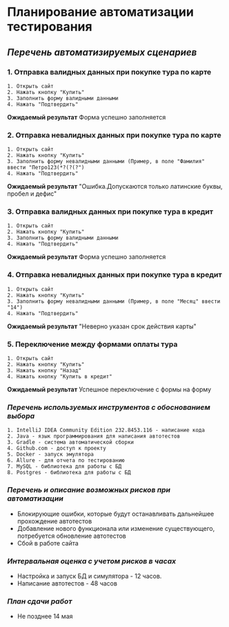 # **Планирование автоматизации тестирования**

## _Перечень автоматизируемых сценариев_

### 1. Отправка валидных данных при покупке тура по карте

    1. Открыть сайт
    2. Нажать кнопку "Купить"
    3. Заполнить форму валидными данными
    4. Нажать "Подтвердить"

**Ожидаемый результат** Форма успешно заполняется

### 2. Отправка невалидных данных при покупке тура по карте

    1. Открыть сайт
    2. Нажать кнопку "Купить"
    3. Заполнить форму невалидными данными (Пример, в поле "Фамилия" ввести "Петро123(*?(?(?")
    4. Нажать "Подтвердить"

**Ожидаемый результат** "Ошибка.Допускаются только латинские буквы, пробел и дефис"

### 3. Отправка валидных данных при покупке тура в кредит

    1. Открыть сайт
    2. Нажать кнопку "Купить"
    3. Заполнить форму валидными данными
    4. Нажать "Подтвердить"

**Ожидаемый результат** Форма успешно заполняется

### 4. Отправка невалидных данных при покупке тура в кредит

    1. Открыть сайт
    2. Нажать кнопку "Купить"
    3. Заполнить форму невалидными данными (Пример, в поле "Месяц" ввести "14")
    4. Нажать "Подтвердить"

**Ожидаемый результат** "Неверно указан срок действия карты"

### 5. Переключение между формами оплаты тура

    1. Открыть сайт
    2. Нажать кнопку "Купить"
    3. Нажать кнопку "Назад"
    4. Нажать кнопку "Купить в кредит"

**Ожидаемый результат** Успешное переключение с формы на форму

### _Перечень используемых инструментов с обоснованием выбора_

    1. IntelliJ IDEA Community Edition 232.8453.116 - написание кода
    2. Java - язык программирования для написания автотестов
    3. Gradle - система автоматической сборки
    4. Github.com - доступ к проекту
    5. Docker - запуск эмулятора
    6. Allure - для отчета по тестированию
    7. MySQL - библиотека для работы с БД
    8. Postgres - библиотека для работы с БД

### _Перечень и описание возможных рисков при автоматизации_

* Блокирующие ошибки, которые будут останавливать дальнейшее прохождение автотестов
* Добавление нового функционала или изменение существующего, потребуется обновление автотестов
* Сбой в работе сайта

### _Интервальная оценка с учетом рисков в часах_

* Настройка и запуск БД и симулятора - 12 часов.
* Написание автотестов - 48 часов

### _План сдачи работ_

* Не позднее 14 мая


